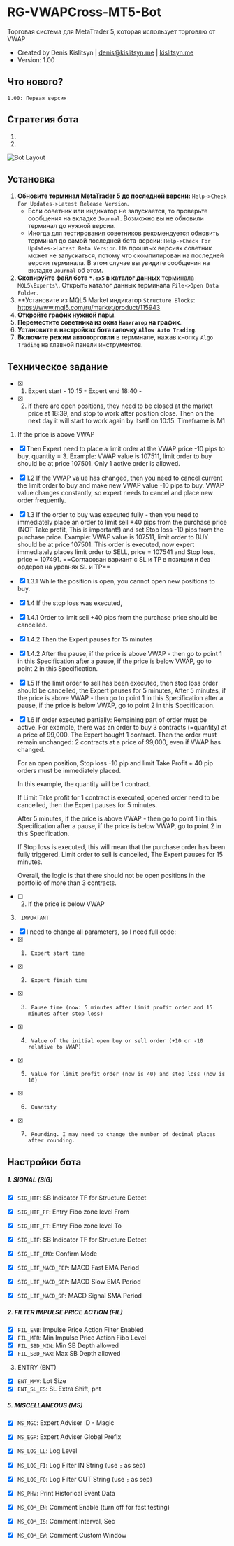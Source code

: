 # RG-VWAPCross-MT5-Bot
Торговая система для MetaTrader 5, которая использует торговлю от VWAP

* Created by Denis Kislitsyn | denis@kislitsyn.me | [kislitsyn.me](https://kislitsyn.me)
* Version: 1.00

## Что нового?
```
1.00: Первая версия
```

## Стратегия бота

1.
2.

![Bot Layout](img/UM001.%20Layout.png)

## Установка

1. **Обновите терминал MetaTrader 5 до последней версии:** `Help->Check For Updates->Latest Release Version`. 
    - Если советник или индикатор не запускается, то проверьте сообщения на вкладке `Journal`. Возможно вы не обновили терминал до нужной версии.
    - Иногда для тестирования советников рекомендуется обновить терминал до самой последней бета-версии: `Help->Check For Updates->Latest Beta Version`. На прошлых версиях советник может не запускаться, потому что скомпилирован на последней версии терминала. В этом случае вы увидите сообщения на вкладке `Journal` об этом.
2. **Скопируйте файл бота `*.ex5` в каталог данных** терминала `MQL5\Experts\`. Открыть каталог данных терминала `File->Open Data Folder`.
3. **Установите из MQL5 Market индикатор `Structure Blocks`: https://www.mql5.com/ru/market/product/115943
8. **Откройте график нужной пары**.
9. **Переместите советника из окна `Навигатор` на график**.
10. **Установите в настройках бота галочку `Allow Auto Trading`**.
11. **Включите режим автоторговли** в терминале, нажав кнопку `Algo Trading` на главной панели инструментов.


## Техническое задание
- [x] 1. Expert start - 10:15 - Expert end 18:40 - 
- [x] 2. if there are open positions, they need to be closed at the market price at 18:39, and stop to work after position close. Then on the next day it will start to work again by itself on 10:15.
Timeframe is M1


1. If the price is above VWAP

- [x] Then Expert need to place a limit order at the VWAP price -10 pips to buy, quantity = 3.
    Example: VWAP value is 107511, limit order to buy should be at price 107501.
    Only 1 active order is allowed.

- [x] 1.2 If the VWAP value has changed, then you need to cancel current the limit order to buy and make new VWAP value -10 pips to buy. VWAP value changes constantly, so expert needs to cancel and place new order frequently.

- [x] 1.3 If the order to buy was executed fully - then you need to immediately place an order to limit sell +40 pips from the purchase price (NOT Take profit, This is important!) and set Stop loss -10 pips from the purchase price. 
    Example: VWAP value is 107511, limit order to BUY should be at price 107501.
    This order is executed, now expert immediately places limit order to SELL, price = 107541 and Stop loss, price = 107491.
    ==Согласован вариант с SL и TP в позиции и без ордеров на уровнях SL и TP==

- [x]  1.3.1 While the position is open, you cannot open new positions to buy.

- [x] 1.4 If the stop loss was executed,

- [x] 1.4.1 Order to limit sell +40 pips from the purchase price should be cancelled.

- [x] 1.4.2 Then the Expert pauses for 15 minutes

- [x] 1.4.2 After the pause, if the price is above VWAP - then go to point 1 in this Specification after a pause, if the price is below VWAP, go to point 2 in this Specification.

 
- [x] 1.5 If the limit order to sell has been executed, then stop loss order should be cancelled, the Expert pauses for 5 minutes,
    After 5 minutes, if the price is above VWAP - then go to point 1 in this Specification after a pause, if the price is below VWAP, go to point 2 in this Specification.

- [x] 1.6 If order executed partially:
    Remaining part of order must be active.
    For example, there was an order to buy 3 contracts (=quantity) at a price of 99,000.
    The Expert bought 1 contract.
    Then the order must remain unchanged: 2 contracts at a price of 99,000, even if VWAP has changed.

    For an open position, Stop loss -10 pip and limit Take Profit + 40 pip orders must be immediately placed.

    In this example, the quantity will be 1 contract.
    
    If Limit Take profit for 1 contract is executed, opened order need to be cancelled, then the Expert pauses for 5 minutes.
    
    After 5 minutes, if the price is above VWAP - then go to point 1 in this Specification after a pause, if the price is below VWAP, go to point 2 in this Specification.
    
    If Stop loss is executed, this will mean that the purchase order has been fully triggered. Limit order to sell is cancelled, The Expert pauses for 15 minutes.

 

    Overall, the logic is that there should not be open positions in the portfolio of more than 3 contracts.

 

 

- [ ] 2. If the price is below VWAP
 

3.      IMPORTANT

- [x] I need to change all parameters, so I need full code:
- [x] 1.      Expert start time
- [x] 2.      Expert finish time
- [x] 3.      Pause time (now: 5 minutes after Limit profit order and 15 minutes after stop loss)
- [x] 4.      Value of the initial open buy or sell order (+10 or -10 relative to VWAP)
- [x] 5.      Value for limit profit order (now is 40) and stop loss (now is 10)
- [x] 6.      Quantity
- [x] 7.      Rounding. I may need to change the number of decimal places after rounding.


## Настройки бота

##### 1. SIGNAL (SIG)
- [x] `SIG_HTF`: SB Indicator TF for Structure Detect
- [x] `SIG_HTF_FF`: Entry Fibo zone level From
- [x] `SIG_HTF_FT`: Entry Fibo zone level To

- [x] `SIG_LTF`: SB Indicator TF for Structure Detect
- [x] `SIG_LTF_CMD`: Confirm Mode
- [x] `SIG_LTF_MACD_FEP`: MACD Fast EMA Period
- [x] `SIG_LTF_MACD_SEP`: MACD Slow EMA Period
- [x] `SIG_LTF_MACD_SP`: MACD Signal SMA Period

##### 2. FILTER IMPULSE PRICE ACTION (FIL)
- [x] `FIL_ENB`: Impulse Price Action Filter Enabled
- [x] `FIL_MFR`: Min Impulse Price Action Fibo Level
- [x] `FIL_SBD_MIN`: Min SB Depth allowed
- [x] `FIL_SBD_MAX`: Max SB Depth allowed

3. ENTRY (ENT)
- [x] `ENT_MMV`: Lot Size
- [x] `ENT_SL_ES`: SL Extra Shift, pnt

##### 5. MISCELLANEOUS (MS)
- [x] `MS_MGC`: Expert Adviser ID - Magic
- [x] `MS_EGP`: Expert Adviser Global Prefix
- [x] `MS_LOG_LL`: Log Level
- [x] `MS_LOG_FI`: Log Filter IN String (use `;` as sep)
- [x] `MS_LOG_FO`: Log Filter OUT String (use `;` as sep)
- [x] `MS_PHV`: Print Historical Event Data
- [x] `MS_COM_EN`: Comment Enable (turn off for fast testing)
- [x] `MS_COM_IS`: Comment Interval, Sec
- [x] `MS_COM_EW`: Comment Custom Window


